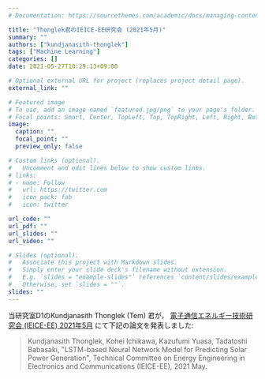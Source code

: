 ```yaml
---
# Documentation: https://sourcethemes.com/academic/docs/managing-content/

title: "Thonglek君のIEICE-EE研究会 (2021年5月)"
summary: ""
authors: ["kundjanasith-thonglek"]
tags: ["Machine Learning"]
categories: []
date: 2021-05-27T10:29:13+09:00

# Optional external URL for project (replaces project detail page).
external_link: ""

# Featured image
# To use, add an image named `featured.jpg/png` to your page's folder.
# Focal points: Smart, Center, TopLeft, Top, TopRight, Left, Right, BottomLeft, Bottom, BottomRight.
image:
  caption: ""
  focal_point: ""
  preview_only: false

# Custom links (optional).
#   Uncomment and edit lines below to show custom links.
# links:
# - name: Follow
#   url: https://twitter.com
#   icon_pack: fab
#   icon: twitter

url_code: ""
url_pdf: ""
url_slides: ""
url_video: ""

# Slides (optional).
#   Associate this project with Markdown slides.
#   Simply enter your slide deck's filename without extension.
#   E.g. `slides = "example-slides"` references `content/slides/example-slides.md`.
#   Otherwise, set `slides = ""`.
slides: ""
---
```


当研究室D1のKundjanasith Thonglek (Tem) 君が，
[電子通信エネルギー技術研究会 (IEICE-EE) 2021年5月](https://www.ieice.org/ken/program/index.php?mode=program&tgs_regid=da7e1616e5f2257e688d8bf46f549def5a7a9e50dfa313bfb258a79e10aed93a&tgid=IEE-HCA&layout=&lang=eng)
にて下記の論文を発表しました:

> Kundjanasith Thonglek, Kohei Ichikawa, Kazufumi Yuasa, Tadatoshi Babasaki, "LSTM-based Neural Network Model for Predicting Solar Power Generation", Technical Committee on Energy Engineering in Electronics and Communications (IEICE-EE), 2021 May.